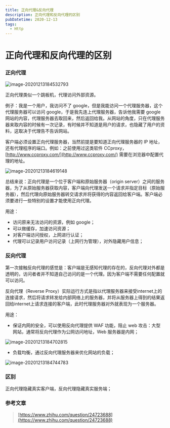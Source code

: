 ```yaml
---
title: 正向代理&反向代理
description: 正向代理和反向代理的区别
pubDatetime: 2020-12-13
tags:
  - Http
---
```


# 正向代理和反向代理的区别

### 正向代理
![image-20201213184532793](https://cxhello.oss-cn-beijing.aliyuncs.com/image/image-20201213184532793.png)

正向代理类似一个跳板机，代理访问外部资源。


例子：我是一个用户，我访问不了 google，但是我能访问一个代理服务器，这个代理服务器可以访问 google，于是我先连上代理服务器，告诉他我需要 google 网站的内容，代理服务器去取回来，然后返回给我。从网站的角度，只在代理服务器来取内容的时候有一次记录，有时候并不知道是用户的请求，也隐藏了用户的资料，这取决于代理告不告诉网站。

客户端必须设置正向代理服务器，当然前提是要知道正向代理服务器的 IP 地址，还有代理程序的端口。例如：之前使用过这类软件 CCproxy，[http://www.ccproxy.com/](http://www.ccproxy.com/) 需要在浏览器中配置代理的地址。

![image-20201213184619148](https://cxhello.oss-cn-beijing.aliyuncs.com/image/image-20201213184619148.png)

总结来说：正向代理是一个位于客户端和原始服务器（origin server）之间的服务器，为了从原始服务器获取内容，客户端向代理发送一个请求并指定目标（原始服务器），然后代理向原始服务器转交请求并将获得的内容返回给客户端。客户端必须要进行一些特别的设置才能使用正向代理。


用途：


- 访问原来无法访问的资源，例如 google；
- 可以做缓存，加速访问资源；
- 对客户端访问授权，上网进行认证；
- 代理可以记录用户访问记录（上网行为管理），对外隐藏用户信息；



### 反向代理


第一次接触反向代理的感觉是：客户端是无感知代理的存在的，反向代理对外都是透明的，访问者者并不知道自己访问的是一个代理。因为客户端不需要任何配置就可以访问。


反向代理（Reverse Proxy）实际运行方式是指以代理服务器来接受internet上的连接请求，然后将请求转发给内部网络上的服务器，并将从服务器上得到的结果返回给internet上请求连接的客户端，此时代理服务器对外就表现为一个服务器。


用途：


- 保证内网的安全，可以使用反向代理提供 WAF 功能，阻止 web 攻击：大型网站，通常将反向代理作为公网访问地址，Web 服务器是内网；

![image-20201213184702815](https://cxhello.oss-cn-beijing.aliyuncs.com/image/image-20201213184702815.png)

- 负载均衡，通过反向代理服务器来优化网站的负载；

![image-20201213184744783](https://cxhello.oss-cn-beijing.aliyuncs.com/image/image-20201213184744783.png)


### 区别


正向代理隐藏真实客户端，反向代理隐藏真实服务端；


### 参考文章


> [https://www.zhihu.com/question/24723688](https://www.zhihu.com/question/24723688)

